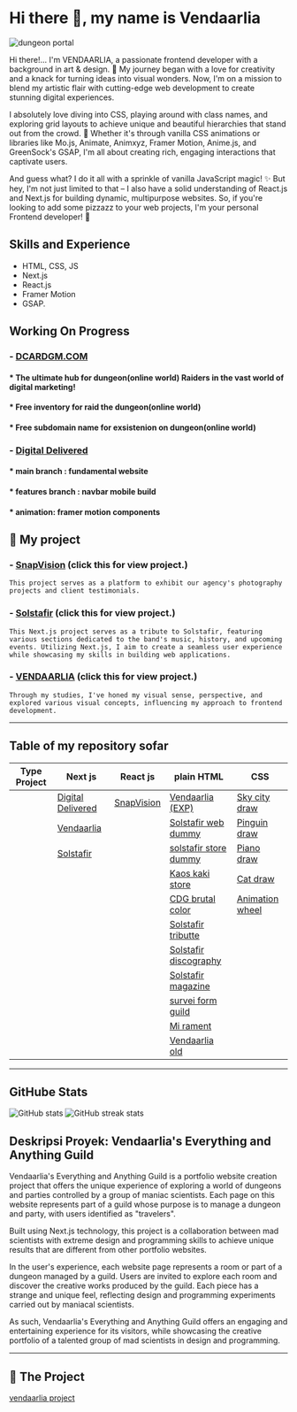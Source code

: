 # Hi there 👋, my name is Vendaarlia
![dungeon portal](https://github.com/Vendaarlia/vendaarlia/blob/main/img/202401302211.gif)

Hi there!... I'm VENDAARLIA, a passionate frontend developer with a background in art & design. 🎨 My journey began with a love for creativity and a knack for turning ideas into visual wonders. Now, I'm on a mission to blend my artistic flair with cutting-edge web development to create stunning digital experiences.

I absolutely love diving into CSS, playing around with class names, and exploring grid layouts to achieve unique and beautiful hierarchies that stand out from the crowd. 🎨 Whether it's through vanilla CSS animations or libraries like Mo.js, Animate, Animxyz, Framer Motion, Anime.js, and GreenSock's GSAP, I'm all about creating rich, engaging interactions that captivate users.

And guess what? I do it all with a sprinkle of vanilla JavaScript magic! ✨ But hey, I'm not just limited to that – I also have a solid understanding of React.js and Next.js for building dynamic, multipurpose websites. So, if you're looking to add some pizzazz to your web projects, I'm your personal Frontend developer! 🚀
## Skills and Experience

* HTML, CSS, JS
* Next.js
* React.js
* Framer Motion
* GSAP.

## Working On Progress

### - [DCARDGM.COM](https://github.com/Vendaarlia/DECARDGM)
#### * The ultimate hub for dungeon(online world) Raiders in the vast world of digital marketing!
#### * Free inventory for raid the dungeon(online world)
#### * Free subdomain name for exsistenion on dungeon(online world)

### - [Digital Delivered](https://github.com/Vendaarlia/digital-delivered)
#### * main branch : fundamental website
#### * features branch : navbar mobile build
#### * animation: framer motion components

## 🔭 My project

### - [SnapVision](snapvision-reactmapdata.vercel.app) (click this for view project.)
  ```
This project serves as a platform to exhibit our agency's photography projects and client testimonials.
  ```
### - [Solstafir](https://my-nextjs-dun.vercel.app/) (click this for view project.)
  ```
This Next.js project serves as a tribute to Solstafir, featuring various sections dedicated to the band's music, history, and upcoming events. Utilizing Next.js, I aim to create a seamless user experience while showcasing my skills in building web applications.
  ```
### - [VENDAARLIA](https://vendaarlia-nextjs.vercel.app/) (click this for view project.)
  ```
Through my studies, I've honed my visual sense, perspective, and explored various visual concepts, influencing my approach to frontend development.
  ```
___

## Table of my repository sofar

| Type Project | Next js           | React js   | plain HTML            | CSS             |
|--------------|-------------------|------------|-----------------------|-----------------|
|              | [Digital Delivered](https://github.com/Vendaarlia/digital-delivered) | [SnapVision](https://github.com/Vendaarlia/my-portfolio) | [Vendaarlia (EXP)](https://github.com/Vendaarlia/vendaarlia)      | [Sky city draw](https://github.com/Vendaarlia/Sky_City_Draw)   |
|              | [Vendaarlia](https://github.com/Vendaarlia/custome-nextjs)        |            | [Solstafir web dummy](https://github.com/Vendaarlia/Solstafir_Website_Dummy)   | [Pinguin draw](https://github.com/Vendaarlia/Pinguin_Draw_Css)    |
|              | [Solstafir](https://github.com/Vendaarlia/my-nextjs)         |            | [solstafir store dummy](https://github.com/Vendaarlia/Solstafir_Store_Dummy) | [Piano draw](https://github.com/Vendaarlia/Piano_Draw_Css)      |
|              |                   |            | [Kaos kaki store](https://github.com/Vendaarlia/KAOS_KAKI_STORE)       | [Cat draw](https://github.com/Vendaarlia/Cat_Draw_Css)        |
|              |                   |            | [CDG brutal color](https://github.com/Vendaarlia/CDG-brutal-color-porto)      | [Animation wheel](https://github.com/Vendaarlia/Animation_Wheel_Css) |
|              |                   |            | [Solstafir tributte](https://github.com/Vendaarlia/Tributte_Solstafir)    |                 |
|              |                   |            | [Solstafir discography](https://github.com/Vendaarlia/Solstafir_Discography) |                 |
|              |                   |            | [Solstafir magazine](https://github.com/Vendaarlia/Magazine_Solstafir)    |                 |
|              |                   |            | [survei form guild](https://github.com/Vendaarlia/survey_form_guild)     |                 |
|              |                   |            | [Mi rament](https://github.com/Vendaarlia/port1)     |                 |
|              |                   |            | [Vendaarlia old](https://github.com/Vendaarlia/portohub)     |                 |

___
## GitHube Stats

![GitHub stats](https://github-readme-stats.vercel.app/api?username=vendaarlia&show_icons=true) ![GitHub streak stats](https://streak-stats.demolab.com/?user=vendaarlia)  


## Deskripsi Proyek: Vendaarlia's Everything and Anything Guild

Vendaarlia's Everything and Anything Guild is a portfolio website creation project that offers the unique experience of exploring a world of dungeons and parties controlled by a group of maniac scientists. Each page on this website represents part of a guild whose purpose is to manage a dungeon and party, with users identified as "travelers".

Built using Next.js technology, this project is a collaboration between mad scientists with extreme design and programming skills to achieve unique results that are different from other portfolio websites.

In the user's experience, each website page represents a room or part of a dungeon managed by a guild. Users are invited to explore each room and discover the creative works produced by the guild. Each piece has a strange and unique feel, reflecting design and programming experiments carried out by maniacal scientists.

As such, Vendaarlia's Everything and Anything Guild offers an engaging and entertaining experience for its visitors, while showcasing the creative portfolio of a talented group of mad scientists in design and programming.

---

## 🔭 The Project

[vendaarlia project](https://vendaarlia-nextjs.vercel.app/)
